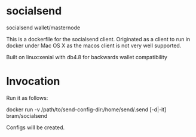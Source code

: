# socialsend
socialsend wallet/masternode 

This is a dockerfile for the socialsend client.
Originated as a client to run in docker under Mac OS X as the macos client is not very well supported.

Built on linux:xenial with db4.8 for backwards wallet compatibility


# Invocation

Run it as follows:

docker run -v /path/to/send-config-dir:/home/send/.send [-d|-it] bram/socialsend

Configs will be created.


